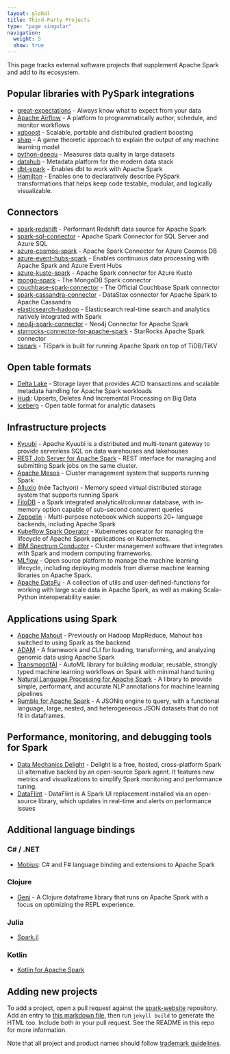 ```yaml
---
layout: global
title: Third-Party Projects
type: "page singular"
navigation:
  weight: 5
  show: true
---
```


This page tracks external software projects that supplement Apache Spark and add to its ecosystem.

## Popular libraries with PySpark integrations

- [great-expectations](https://github.com/great-expectations/great_expectations) - Always know what to expect from your data
- [Apache Airflow](https://github.com/apache/airflow) - A platform to programmatically author, schedule, and monitor workflows
- [xgboost](https://github.com/dmlc/xgboost) - Scalable, portable and distributed gradient boosting
- [shap](https://github.com/shap/shap) - A game theoretic approach to explain the output of any machine learning model
- [python-deequ](https://github.com/awslabs/python-deequ) - Measures data quality in large datasets
- [datahub](https://github.com/datahub-project/datahub) - Metadata platform for the modern data stack
- [dbt-spark](https://github.com/dbt-labs/dbt-spark) - Enables dbt to work with Apache Spark
- [Hamilton](https://github.com/DAGWorks-Inc/hamilton) - Enables one to declaratively describe PySpark transformations that helps keep code testable, modular, and logically visualizable. 

## Connectors

- [spark-redshift](https://github.com/spark-redshift-community/spark-redshift) - Performant Redshift data source for Apache Spark
- [spark-sql-connector](https://github.com/microsoft/sql-spark-connector) - Apache Spark Connector for SQL Server and Azure SQL
- [azure-cosmos-spark](https://github.com/Azure/azure-cosmosdb-spark) - Apache Spark Connector for Azure Cosmos DB
- [azure-event-hubs-spark](https://github.com/Azure/azure-event-hubs-spark) - Enables continuous data processing with Apache Spark and Azure Event Hubs
- [azure-kusto-spark](https://github.com/Azure/azure-kusto-spark) - Apache Spark connector for Azure Kusto 
- [mongo-spark](https://github.com/mongodb/mongo-spark) - The MongoDB Spark connector
- [couchbase-spark-connector](https://github.com/couchbase/couchbase-spark-connector) - The Official Couchbase Spark connector
- [spark-cassandra-connector](https://github.com/datastax/spark-cassandra-connector) - DataStax connector for Apache Spark to Apache Cassandra
- [elasticsearch-hadoop](https://github.com/elastic/elasticsearch-hadoop) - Elasticsearch real-time search and analytics natively integrated with Spark
- [neo4j-spark-connector](https://github.com/neo4j-contrib/neo4j-spark-connector) - Neo4j Connector for Apache Spark
- [starrocks-connector-for-apache-spark](https://github.com/StarRocks/starrocks-connector-for-apache-spark) - StarRocks Apache Spark connector
- [tispark](https://github.com/pingcap/tispark) - TiSpark is built for running Apache Spark on top of TiDB/TiKV

## Open table formats

- <a href="https://delta.io">Delta Lake</a> - Storage layer that provides ACID transactions and scalable metadata handling for Apache Spark workloads
- [Hudi](https://github.com/apache/hudi): Upserts, Deletes And Incremental Processing on Big Data
- [Iceberg](https://github.com/apache/iceberg) - Open table format for analytic datasets

<h2>Infrastructure projects</h2>

- [Kyuubi](https://github.com/apache/kyuubi) - Apache Kyuubi is a distributed and multi-tenant gateway to provide serverless SQL on data warehouses and lakehouses
- <a href="https://github.com/spark-jobserver/spark-jobserver">REST Job Server for Apache Spark</a> - REST interface for managing and submitting Spark jobs on the same cluster.
- <a href="https://mesos.apache.org/">Apache Mesos</a> - Cluster management system that supports 
running Spark
- <a href="https://www.alluxio.org/">Alluxio</a> (née Tachyon) - Memory speed virtual distributed 
storage system that supports running Spark    
- <a href="https://github.com/filodb/FiloDB">FiloDB</a> - a Spark integrated analytical/columnar 
database, with in-memory option capable of sub-second concurrent queries
- <a href="http://zeppelin-project.org/">Zeppelin</a> - Multi-purpose notebook which supports 20+ language backends, including Apache Spark
- <a href="https://github.com/kubeflow/spark-operator">Kubeflow Spark Operator</a> - Kubernetes operator for managing the lifecycle of Apache Spark applications on Kubernetes.
- <a href="https://developer.ibm.com/storage/products/ibm-spectrum-conductor-spark/">IBM Spectrum Conductor</a> - Cluster management software that integrates with Spark and modern computing frameworks.
- <a href="https://mlflow.org">MLflow</a> - Open source platform to manage the machine learning lifecycle, including deploying models from diverse machine learning libraries on Apache Spark.
- <a href="https://datafu.apache.org/docs/spark/getting-started.html">Apache DataFu</a> - A collection of utils and user-defined-functions for working with large scale data in Apache Spark, as well as making Scala-Python interoperability easier.

<h2>Applications using Spark</h2>

- <a href="https://mahout.apache.org/">Apache Mahout</a> - Previously on Hadoop MapReduce, 
Mahout has switched to using Spark as the backend
- <a href="https://github.com/bigdatagenomics/adam">ADAM</a> - A framework and CLI for loading, 
transforming, and analyzing genomic data using Apache Spark
- <a href="https://github.com/salesforce/TransmogrifAI">TransmogrifAI</a> - AutoML library for building modular, reusable, strongly typed machine learning workflows on Spark with minimal hand tuning
- <a href="https://github.com/JohnSnowLabs/spark-nlp">Natural Language Processing for Apache Spark</a> - A library to provide simple, performant, and accurate NLP annotations for machine learning pipelines
- <a href="http://rumbledb.org">Rumble for Apache Spark</a> - A JSONiq engine to query, with a functional language, large, nested, and heterogeneous JSON datasets that do not fit in dataframes.

<h2>Performance, monitoring, and debugging tools for Spark</h2>

- <a href="https://www.datamechanics.co/delight">Data Mechanics Delight</a> - Delight is a free, hosted, cross-platform Spark UI alternative backed by an open-source Spark agent. It features new metrics and visualizations to simplify Spark monitoring and performance tuning.
- <a href="https://github.com/dataflint/spark">DataFlint</a> - DataFlint is A Spark UI replacement installed via an open-source library, which updates in real-time and alerts on performance issues

<h2>Additional language bindings</h2>

<h3>C# / .NET</h3>

- <a href="https://github.com/Microsoft/Mobius">Mobius</a>: C# and F# language binding and extensions to Apache Spark

<h3>Clojure</h3>

- <a href="https://github.com/zero-one-group/geni">Geni</a> - A Clojure dataframe library that runs on Apache Spark with a focus on optimizing the REPL experience.

<h3>Julia</h3>

- <a href="https://github.com/dfdx/Spark.jl">Spark.jl</a>

<h3>Kotlin</h3>

- <a href="https://github.com/JetBrains/kotlin-spark-api">Kotlin for Apache Spark</a>

## Adding new projects

To add a project, open a pull request against the [spark-website](https://github.com/apache/spark-website)  repository. Add an entry to  [this markdown file](https://github.com/apache/spark-website/blob/asf-site/third-party-projects.md),  then run `jekyll build` to generate the HTML too. Include both in your pull request. See the README in this repo for more information.

Note that all project and product names should follow [trademark guidelines](/trademarks.html).
